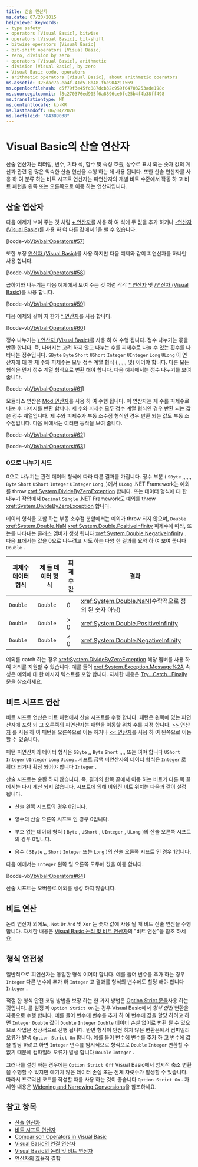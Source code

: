 ```yaml
---
title: 산술 연산자
ms.date: 07/20/2015
helpviewer_keywords:
- type safety
- operators [Visual Basic], bitwise
- operators [Visual Basic], bit-shift
- bitwise operators [Visual Basic]
- bit-shift operators [Visual Basic]
- zero, division by zero
- operators [Visual Basic], arithmetic
- division [Visual Basic], by zero
- Visual Basic code, operators
- arithmetic operators [Visual Basic], about arithmetic operators
ms.assetid: 325dac7a-ea4f-41d5-8b48-f6e904211569
ms.openlocfilehash: d5f79f3e45fc887dcb32c959f04703253ade198c
ms.sourcegitcommit: f8c270376ed905f6a8896ce0fe25b4f4b38ff498
ms.translationtype: MT
ms.contentlocale: ko-KR
ms.lasthandoff: 06/04/2020
ms.locfileid: "84389038"
---
```

# <a name="arithmetic-operators-in-visual-basic"></a>Visual Basic의 산술 연산자
산술 연산자는 리터럴, 변수, 기타 식, 함수 및 속성 호출, 상수로 표시 되는 숫자 값의 계산과 관련 된 많은 익숙한 산술 연산을 수행 하는 데 사용 됩니다. 또한 산술 연산자를 사용 하 여 분류 하는 비트 시프트 연산자는 피연산자의 개별 비트 수준에서 작동 하 고 비트 패턴을 왼쪽 또는 오른쪽으로 이동 하는 연산자입니다.  
  
## <a name="arithmetic-operations"></a>산술 연산자  
 다음 예제가 보여 주는 것 처럼 [+ 연산자](../../../language-reference/operators/addition-operator.md)를 사용 하 여 식에 두 값을 추가 하거나 [-연산자 (Visual Basic)](../../../language-reference/operators/subtraction-operator.md)를 사용 하 여 다른 값에서 1을 뺄 수 있습니다.  
  
 [!code-vb[VbVbalrOperators#57](~/samples/snippets/visualbasic/VS_Snippets_VBCSharp/VbVbalrOperators/VB/Class1.vb#57)]  
  
 또한 부정 [연산자 (Visual Basic)](../../../language-reference/operators/subtraction-operator.md)를 사용 하지만 다음 예제와 같이 피연산자를 하나만 사용 합니다.  
  
 [!code-vb[VbVbalrOperators#58](~/samples/snippets/visualbasic/VS_Snippets_VBCSharp/VbVbalrOperators/VB/Class1.vb#58)]  
  
 곱하기와 나누기는 다음 예제에서 보여 주는 것 처럼 각각 [* 연산자](../../../language-reference/operators/multiplication-operator.md) 및 [/연산자 (Visual Basic)](../../../language-reference/operators/floating-point-division-operator.md)를 사용 합니다.  
  
 [!code-vb[VbVbalrOperators#59](~/samples/snippets/visualbasic/VS_Snippets_VBCSharp/VbVbalrOperators/VB/Class1.vb#59)]  
  
 다음 예제와 같이 지 한가 [^ 연산자](../../../language-reference/operators/exponentiation-operator.md)를 사용 합니다.  
  
 [!code-vb[VbVbalrOperators#60](~/samples/snippets/visualbasic/VS_Snippets_VBCSharp/VbVbalrOperators/VB/Class1.vb#60)]  
  
 정수 나누기는 [\ 연산자 (Visual Basic)](../../../language-reference/operators/integer-division-operator.md)를 사용 하 여 수행 됩니다. 정수 나누기는 몫을 반환 합니다. 즉, 나머지는 고려 하지 않고 나누는 수를 피제수로 나눌 수 있는 횟수를 나타내는 정수입니다. `SByte` `Byte` `Short` `UShort` `Integer` `UInteger` `Long` `ULong` 이 연산자에 대 한 제 수와 피제수는 모두 정수 계열 형식 (,,,,,, 및) 이어야 합니다. 다른 모든 형식은 먼저 정수 계열 형식으로 변환 해야 합니다. 다음 예제에서는 정수 나누기를 보여 줍니다.  
  
 [!code-vb[VbVbalrOperators#61](~/samples/snippets/visualbasic/VS_Snippets_VBCSharp/VbVbalrOperators/VB/Class1.vb#61)]  
  
 모듈러스 연산은 [Mod 연산자](../../../language-reference/operators/mod-operator.md)를 사용 하 여 수행 됩니다. 이 연산자는 제 수를 피제수로 나눈 후 나머지를 반환 합니다. 제 수와 피제수 모두 정수 계열 형식인 경우 반환 되는 값은 정수 계열입니다. 제 수와 피제수가 부동 소수점 형식인 경우 반환 되는 값도 부동 소수점입니다. 다음 예에서는 이러한 동작을 보여 줍니다.  
  
 [!code-vb[VbVbalrOperators#62](~/samples/snippets/visualbasic/VS_Snippets_VBCSharp/VbVbalrOperators/VB/Class1.vb#62)]  
  
 [!code-vb[VbVbalrOperators#63](~/samples/snippets/visualbasic/VS_Snippets_VBCSharp/VbVbalrOperators/VB/Class1.vb#63)]  
  
### <a name="attempted-division-by-zero"></a>0으로 나누기 시도  
 0으로 나누기는 관련 데이터 형식에 따라 다른 결과를 가집니다. 정수 부분 ( `SByte` ,,,,,, `Byte` `Short` `UShort` `Integer` `UInteger` `Long` ,)에서 `ULong` .NET Framework는 예외를 throw <xref:System.DivideByZeroException> 합니다. 또는 데이터 형식에 대 한 나누기 작업에서 `Decimal` `Single` .NET Framework도 예외를 throw <xref:System.DivideByZeroException> 합니다.  
  
 데이터 형식을 포함 하는 부동 소수점 분할에서는 예외가 throw 되지 않으며, `Double` <xref:System.Double.NaN> <xref:System.Double.PositiveInfinity> 피제수에 따라, 또는를 나타내는 클래스 멤버가 생성 됩니다 <xref:System.Double.NegativeInfinity> . 다음 표에서는 값을 0으로 나누려고 시도 하는 다양 한 결과를 요약 하 여 보여 줍니다 `Double` .  
  
|피제수 데이터 형식|제 들 데이터 형식|피제수 값|결과|  
|---|---|---|---|  
|`Double`|`Double`|0|<xref:System.Double.NaN>(수학적으로 정의 된 숫자 아님)|  
|`Double`|`Double`|> 0|<xref:System.Double.PositiveInfinity>|  
|`Double`|`Double`|\< 0|<xref:System.Double.NegativeInfinity>|  
  
 예외를 catch 하는 경우 <xref:System.DivideByZeroException> 해당 멤버를 사용 하 여 처리를 지원할 수 있습니다. 예를 들어 <xref:System.Exception.Message%2A> 속성은 예외에 대 한 메시지 텍스트를 포함 합니다. 자세한 내용은 [Try...Catch...Finally 문](../../../language-reference/statements/try-catch-finally-statement.md)을 참조하세요.  
  
## <a name="bit-shift-operations"></a>비트 시프트 연산  
 비트 시프트 연산은 비트 패턴에서 산술 시프트를 수행 합니다. 패턴은 왼쪽에 있는 피연산자에 포함 되 고 오른쪽의 피연산자는 패턴을 이동할 위치 수를 지정 합니다. [>> 연산자](../../../language-reference/operators/right-shift-operator.md) 를 사용 하 여 패턴을 오른쪽으로 이동 하거나 [<< 연산자](../../../language-reference/operators/left-shift-operator.md)를 사용 하 여 왼쪽으로 이동할 수 있습니다.  
  
 패턴 피연산자의 데이터 형식은 `SByte` ,, `Byte` `Short` ,,,, 또는 여야 합니다 `UShort` `Integer` `UInteger` `Long` `ULong` . 시프트 금액 피연산자의 데이터 형식은 `Integer` 로 확대 되거나 확장 되어야 합니다 `Integer` .  
  
 산술 시프트는 순환 하지 않습니다. 즉, 결과의 한쪽 끝에서 이동 하는 비트가 다른 쪽 끝에서는 다시 계산 되지 않습니다. 시프트에 의해 비워진 비트 위치는 다음과 같이 설정 됩니다.  
  
- 산술 왼쪽 시프트의 경우 0입니다.  
  
- 양수의 산술 오른쪽 시프트 인 경우 0입니다.  
  
- 부호 없는 데이터 형식 ( `Byte` , `UShort` , `UInteger` , `ULong` )의 산술 오른쪽 시프트의 경우 0입니다.  
  
- 음수 ( `SByte` ,, `Short` `Integer` 또는 `Long` )의 산술 오른쪽 시프트 인 경우 1입니다.  
  
 다음 예에서는 `Integer` 왼쪽 및 오른쪽 모두에 값을 이동 합니다.  
  
 [!code-vb[VbVbalrOperators#64](~/samples/snippets/visualbasic/VS_Snippets_VBCSharp/VbVbalrOperators/VB/Class1.vb#64)]  
  
 산술 시프트는 오버플로 예외를 생성 하지 않습니다.  
  
## <a name="bitwise-operations"></a>비트 연산  
 논리 연산자 외에도,, `Not` `Or` `And` 및 `Xor` 는 숫자 값에 사용 될 때 비트 산술 연산을 수행 합니다. 자세한 내용은 [Visual Basic 논리 및 비트 연산자](logical-and-bitwise-operators.md)의 "비트 연산"을 참조 하세요.  
  
## <a name="type-safety"></a>형식 안전성  
 일반적으로 피연산자는 동일한 형식 이어야 합니다. 예를 들어 변수를 추가 하는 경우 `Integer` 다른 변수에 추가 하 `Integer` 고 결과를 형식의 변수에도 할당 해야 합니다 `Integer` .  
  
 적절 한 형식 안전 코딩 방법을 보장 하는 한 가지 방법은 [Option Strict 문을](../../../language-reference/statements/option-strict-statement.md)사용 하는 것입니다. 를 설정 하 `Option Strict On` 는 경우 Visual Basic에서 *형식 안전* 변환을 자동으로 수행 합니다. 예를 들어 변수에 변수를 추가 하 여 변수에 값을 할당 하려고 하면 `Integer` `Double` 값이 `Double` `Integer` `Double` 데이터 손실 없이로 변환 될 수 있으므로 작업은 정상적으로 진행 됩니다. 반면 형식이 안전 하지 않은 변환은에서 컴파일러 오류가 발생 `Option Strict On` 합니다. 예를 들어 변수에 변수를 추가 하 고 변수에 값을 할당 하려고 하면 `Integer` 변수를 암시적으로 형식으로 `Double` `Integer` 변환할 수 없기 때문에 컴파일러 오류가 발생 합니다 `Double` `Integer` .  
  
 그러나를 설정 하는 경우에는 `Option Strict Off` Visual Basic에서 암시적 축소 변환을 수행할 수 있지만 예기치 않은 데이터 손실 또는 전체 자릿수가 발생할 수 있습니다. 따라서 프로덕션 코드를 작성할 때를 사용 하는 것이 좋습니다 `Option Strict On` . 자세한 내용은 [Widening and Narrowing Conversions](../data-types/widening-and-narrowing-conversions.md)을 참조하세요.  
  
## <a name="see-also"></a>참고 항목

- [산술 연산자](../../../language-reference/operators/arithmetic-operators.md)
- [비트 시프트 연산자](../../../language-reference/operators/bit-shift-operators.md)
- [Comparison Operators in Visual Basic](comparison-operators.md)
- [Visual Basic의 연결 연산자](concatenation-operators.md)
- [Visual Basic의 논리 및 비트 연산자](logical-and-bitwise-operators.md)
- [연산자의 효율적 결합](efficient-combination-of-operators.md)
